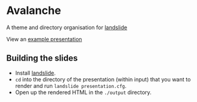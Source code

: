 # Avalanche

A theme and directory organisation for [landslide](https://github.com/adamzap/landslide)

View an [example presentation](http://akrabat.github.com/avalanche/example.html)


## Building the slides

* Install [landslide](https://github.com/adamzap/landslide).
* `cd` into the directory of the presentation (within input) that you want to render and run `landslide presentation.cfg`.
* Open up the rendered HTML in the `./output` directory.

